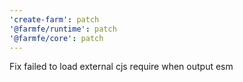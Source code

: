 ```yaml
---
'create-farm': patch
'@farmfe/runtime': patch
'@farmfe/core': patch
---
```


Fix failed to load external cjs require when output esm
